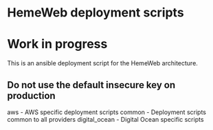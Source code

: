 # HemeWeb deployment scripts
# Work in progress

This is an ansible deployment script for the HemeWeb architecture.

## **Do not use the default insecure key on production**


aws - AWS specific deployment scripts
common - Deployment scripts common to all providers
digital_ocean - Digital Ocean specific scripts
